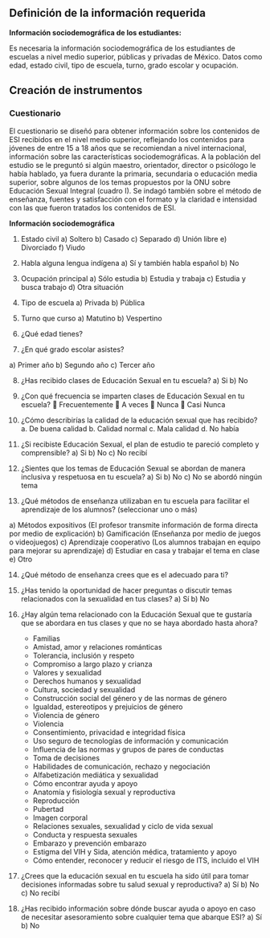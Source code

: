 ## Definición de la información requerida

**Información sociodemográfica de los estudiantes:**

Es necesaria la información sociodemográfica de los estudiantes de escuelas a nivel medio superior, 
públicas y privadas de México.  Datos como edad, estado civil, tipo de escuela, turno, grado escolar y ocupación.

## Creación de instrumentos

### Cuestionario
El cuestionario se diseñó para obtener información sobre los contenidos de ESI recibidos en el nivel medio superior, 
reflejando los contenidos para jóvenes de entre 15 a 18 años que se recomiendan a nivel internacional, información
sobre las características sociodemográficas.
A la población del estudio se le preguntó si algún maestro, orientador, director o psicólogo le había hablado, 
ya fuera durante la primaria, secundaria o educación media superior, sobre algunos de los temas propuestos 
por la ONU sobre Educación Sexual Integral (cuadro I). Se indagó también sobre el método de enseñanza, fuentes y
satisfacción con el formato y la claridad e intensidad con las que fueron tratados los contenidos de ESI. 

**Información sociodemográfica** 

1.	Estado civil
a)	Soltero
b)	Casado
c)	Separado
d)	Unión libre
e)	Divorciado
f)	Viudo

2.	Habla alguna lengua indígena
a)	Sí y también habla español
b)	No

3.	Ocupación principal
a)	Sólo estudia
b)	Estudia y trabaja
c)	Estudia y busca trabajo
d)	Otra situación

4.	Tipo de escuela
a)	Privada
b)	Pública

5.	Turno que curso
a)	Matutino
b)	Vespertino

6.	¿Qué edad tienes?

7.	¿En qué grado escolar asistes?

a)	Primer año
b)	Segundo año
c)	Tercer año

8.	¿Has recibido clases de Educación Sexual en tu escuela?
a)	Si
b)	No


9.	¿Con qué frecuencia se imparten clases de Educación Sexual en tu escuela? 
	Frecuentemente
	A veces
	Nunca
	Casi Nunca

10.	¿Cómo describirías la calidad de la educación sexual que has recibido?
a.	De buena calidad
b.	Calidad normal
c.	Mala calidad
d.	No había

11.	¿Si recibiste Educación Sexual, el plan de estudio te pareció completo y comprensible?
a)	Si
b)	No
c)	No recibí
12.	¿Sientes que los temas de Educación Sexual se abordan de manera inclusiva y respetuosa en tu escuela?
a)	Si
b)	No
c)	No se abordó ningún tema

13.	¿Qué métodos de enseñanza utilizaban en tu escuela para facilitar el aprendizaje de los alumnos? (seleccionar uno o más)

a)	Métodos expositivos (El profesor transmite información de forma directa por medio de explicación)
b)	Gamificación (Enseñanza por medio de juegos o videojuegos)
c)	Aprendizaje cooperativo (Los alumnos trabajan en equipo para mejorar su aprendizaje)
d)	Estudiar en casa y trabajar el tema en clase
e)	Otro

14.	¿Qué método de enseñanza crees que es el adecuado para ti?


15.	¿Has tenido la oportunidad de hacer preguntas o discutir temas relacionados con la sexualidad en tus clases?
a)	Sí
b)	No

16.	¿Hay algún tema relacionado con la Educación Sexual que te gustaría que se abordara en tus clases y que no se haya abordado hasta ahora?
       * Familias
       * Amistad, amor y relaciones románticas
       * Tolerancia, inclusión y respeto
       * Compromiso a largo plazo y crianza
       * Valores y sexualidad
       * Derechos humanos y sexualidad
       * Cultura, sociedad y sexualidad
       * Construcción social del género y de las normas de género
       * Igualdad, estereotipos y prejuicios de género
       * Violencia de género
       * Violencia
       * Consentimiento, privacidad e integridad física
       * Uso seguro de tecnologías de información y comunicación
       * Influencia de las normas y grupos de pares de conductas
       * Toma de decisiones
       * Habilidades de comunicación, rechazo y negociación
       * Alfabetización mediática y sexualidad
       * Cómo encontrar ayuda y apoyo
       * Anatomía y fisiología sexual y reproductiva
       * Reproducción
       * Pubertad
       * Imagen corporal
       * Relaciones sexuales, sexualidad y ciclo de vida sexual
       * Conducta y respuesta sexuales
       * Embarazo y prevención embarazo
       * Estigma del VIH y Sida, atención médica, tratamiento y apoyo
       * Cómo entender, reconocer y reducir el riesgo de ITS, incluido el VIH
17.	¿Crees que la educación sexual en tu escuela ha sido útil para tomar decisiones informadas sobre tu salud sexual y reproductiva?
a)	Sí
b)	No
c)	No recibí

18.	¿Has recibido información sobre dónde buscar ayuda o apoyo en caso de necesitar asesoramiento sobre cualquier tema que abarque ESI?
a)	Sí
b)  No